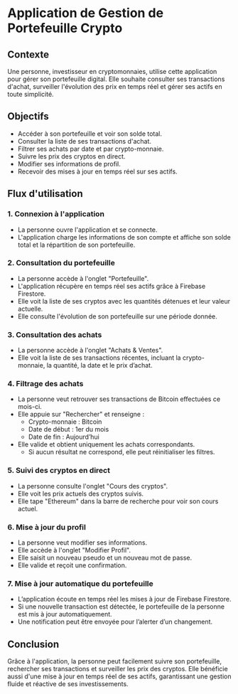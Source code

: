 # Application de Gestion de Portefeuille Crypto

## Contexte
Une personne, investisseur en cryptomonnaies, utilise cette application pour gérer son portefeuille digital. Elle souhaite consulter ses transactions d'achat, surveiller l'évolution des prix en temps réel et gérer ses actifs en toute simplicité.

## Objectifs
- Accéder à son portefeuille et voir son solde total.
- Consulter la liste de ses transactions d'achat.
- Filtrer ses achats par date et par crypto-monnaie.
- Suivre les prix des cryptos en direct.
- Modifier ses informations de profil.
- Recevoir des mises à jour en temps réel sur ses actifs.

## Flux d'utilisation

### 1. Connexion à l'application
- La personne ouvre l'application et se connecte.
- L'application charge les informations de son compte et affiche son solde total et la répartition de son portefeuille.

### 2. Consultation du portefeuille
- La personne accède à l'onglet "Portefeuille".
- L'application récupère en temps réel ses actifs grâce à Firebase Firestore.
- Elle voit la liste de ses cryptos avec les quantités détenues et leur valeur actuelle.
- Elle consulte l'évolution de son portefeuille sur une période donnée.

### 3. Consultation des achats
- La personne accède à l'onglet "Achats & Ventes".
- Elle voit la liste de ses transactions récentes, incluant la crypto-monnaie, la quantité, la date et le prix d’achat.

### 4. Filtrage des achats
- La personne veut retrouver ses transactions de Bitcoin effectuées ce mois-ci.
- Elle appuie sur "Rechercher" et renseigne :
  - Crypto-monnaie : Bitcoin
  - Date de début : 1er du mois
  - Date de fin : Aujourd’hui
- Elle valide et obtient uniquement les achats correspondants.
  - Si aucun résultat ne correspond, elle peut réinitialiser les filtres.

### 5. Suivi des cryptos en direct
- La personne consulte l'onglet "Cours des cryptos".
- Elle voit les prix actuels des cryptos suivis.
- Elle tape "Ethereum" dans la barre de recherche pour voir son cours actuel.

### 6. Mise à jour du profil
- La personne veut modifier ses informations.
- Elle accède à l'onglet "Modifier Profil".
- Elle saisit un nouveau pseudo et un nouveau mot de passe.
- Elle valide et reçoit une confirmation.

### 7. Mise à jour automatique du portefeuille
- L’application écoute en temps réel les mises à jour de Firebase Firestore.
- Si une nouvelle transaction est détectée, le portefeuille de la personne est mis à jour automatiquement.
- Une notification peut être envoyée pour l’alerter d’un changement.

## Conclusion
Grâce à l'application, la personne peut facilement suivre son portefeuille, rechercher ses transactions et surveiller les prix des cryptos. Elle bénéficie aussi d'une mise à jour en temps réel de ses actifs, garantissant une gestion fluide et réactive de ses investissements.
